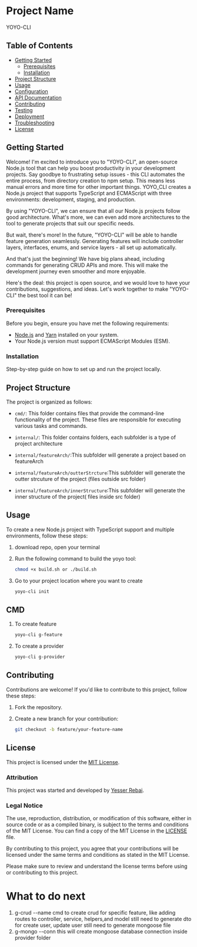 # Project Name

YOYO-CLI

## Table of Contents

- [Getting Started](#getting-started)
  - [Prerequisites](#prerequisites)
  - [Installation](#installation)
- [Project Structure](#project-structure)
- [Usage](#usage)
- [Configuration](#configuration)
- [API Documentation](#api-documentation)
- [Contributing](#contributing)
- [Testing](#testing)
- [Deployment](#deployment)
- [Troubleshooting](#troubleshooting)
- [License](#license)

## Getting Started

Welcome! I'm excited to introduce you to "YOYO-CLI", an open-source Node.js tool that can help you boost productivity in your development projects. Say goodbye to frustrating setup issues - this CLI automates the entire process, from directory creation to npm setup. This means less manual errors and more time for other important things.
YOYO_CLI creates a Node.js project that supports TypeScript and ECMAScript with three environments: development, staging, and production.

By using "YOYO-CLI", we can ensure that all our Node.js projects follow good architecture. What's more, we can even add more architectures to the tool to generate projects that suit our specific needs.

But wait, there's more! In the future, "YOYO-CLI" will be able to handle feature generation seamlessly. Generating features will include controller layers, interfaces, enums, and service layers - all set up automatically.

And that's just the beginning! We have big plans ahead, including commands for generating CRUD APIs and more. This will make the development journey even smoother and more enjoyable.

Here's the deal: this project is open source, and we would love to have your contributions, suggestions, and ideas. Let's work together to make "YOYO-CLI" the best tool it can be!

### Prerequisites

Before you begin, ensure you have met the following requirements:

- [Node.js](https://nodejs.org/) and [Yarn](https://classic.yarnpkg.com/) installed on your system.
- Your Node.js version must support ECMAScript Modules (ESM).

### Installation

Step-by-step guide on how to set up and run the project locally.

## Project Structure

The project is organized as follows:

- `cmd/`: This folder contains files that provide the command-line functionality of the project. These files are responsible for executing various tasks and commands.

- `internal/`: This folder contains folders, each subfolder is a type of project architecture

- `internal/featureArch/`:This subfolder will generate a project based on featureArch

- `internal/featureArch/outterStrcture`:This subfolder will generate the outter strcuture of the project (files outside src folder)
- `internal/featureArch/innerStructure`:This subfolder will generate the inner structure of the project( files inside src folder)

## Usage

To create a new Node.js project with TypeScript support and multiple environments, follow these steps:

1. download repo, open your terminal 

2. Run the following command to build the yoyo tool:

   ```bash
   chmod +x build.sh or ./build.sh
   ```


3. Go to your project location where you want to create 
   ```bash
   yoyo-cli init
   ```

## CMD 

1. To create feature 
   ```bash
   yoyo-cli g-feature
   ```
2. To create a provider
   ```bash
   yoyo-cli g-provider
   ```
## Contributing

Contributions are welcome! If you'd like to contribute to this project, follow these steps:

1. Fork the repository.

2. Create a new branch for your contribution:

   ```bash
   git checkout -b feature/your-feature-name
   ```

## License

This project is licensed under the [MIT License](https://opensource.org/licenses/MIT).

### Attribution

This project was started and developed by [Yesser Rebai](mailto:yesser.rebai96@gmail.com).

### Legal Notice

The use, reproduction, distribution, or modification of this software, either in source code or as a compiled binary, is subject to the terms and conditions of the MIT License. You can find a copy of the MIT License in the [LICENSE](./LICENSE) file.

By contributing to this project, you agree that your contributions will be licensed under the same terms and conditions as stated in the MIT License.

Please make sure to review and understand the license terms before using or contributing to this project.
# What to do next 
1. g-crud --name cmd to create crud for specific feature, like adding routes to controller, service, helpers,and model
 still need to generate dto for create user, update user
 still need to generate mongoose file
2. g-mongo --conn this will create mongoose database connection inside provider folder
